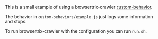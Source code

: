 This is a small example of using a browsertrix-crawler [custom-behavior](https://github.com/webrecorder/browsertrix-crawler#additional-custom-behaviors). 

The behavior in `custom-behaviors/example.js` just logs some information and stops.

To run browsertrix-crawler with the configuration you can run `run.sh`.
